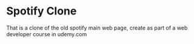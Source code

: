 # Spotify Clone

That is a clone of the old spotify main web page, create as part of a web developer course in udemy.com 
